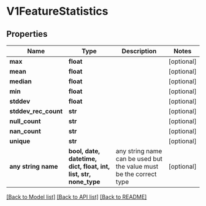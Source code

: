 # V1FeatureStatistics


## Properties
Name | Type | Description | Notes
------------ | ------------- | ------------- | -------------
**max** | **float** |  | [optional] 
**mean** | **float** |  | [optional] 
**median** | **float** |  | [optional] 
**min** | **float** |  | [optional] 
**stddev** | **float** |  | [optional] 
**stddev_rec_count** | **str** |  | [optional] 
**null_count** | **str** |  | [optional] 
**nan_count** | **str** |  | [optional] 
**unique** | **str** |  | [optional] 
**any string name** | **bool, date, datetime, dict, float, int, list, str, none_type** | any string name can be used but the value must be the correct type | [optional]

[[Back to Model list]](../README.md#documentation-for-models) [[Back to API list]](../README.md#documentation-for-api-endpoints) [[Back to README]](../README.md)


